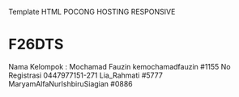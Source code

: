 Template HTML POCONG HOSTING RESPONSIVE
# F26DTS
Nama Kelompok :
Mochamad Fauzin kemochamadfauzin #1155 No Registrasi 0447977151-271
Lia_Rahmati #5777
MaryamAlfaNurIshbiruSiagian #0886